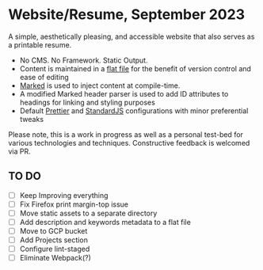 # Website/Resume, September 2023

A simple, aesthetically pleasing, and accessible website that also serves as a printable resume.

- No CMS. No Framework. Static Output.
- Content is maintained in a [flat file](src/md/resume.md) for the benefit of version control and ease of editing
- [Marked](https://markedjs.org) is used to inject content at compile-time.
- A modified Marked header parser is used to add ID attributes to headings for linking and styling purposes
- Default [Prettier](https://prettier.io/) and [StandardJS](https://standardjs.com/) configurations with minor 
  preferential tweaks

Please note, this is a work in progress as well as a personal test-bed for various technologies and techniques. Constructive feedback is welcomed via PR.


## TO DO
- [ ] Keep Improving everything
- [ ] Fix Firefox print margin-top issue
- [ ] Move static assets to a separate directory
- [ ] Add description and keywords metadata to a flat file
- [ ] Move to GCP bucket
- [ ] Add Projects section
- [ ] Configure lint-staged
- [ ] Eliminate Webpack(?)
